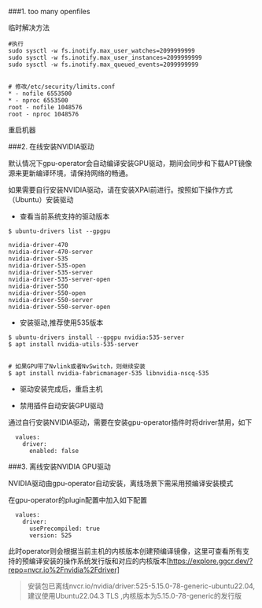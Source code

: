 ###1. too many openfiles

临时解决方法

```
#执行
sudo sysctl -w fs.inotify.max_user_watches=2099999999
sudo sysctl -w fs.inotify.max_user_instances=2099999999
sudo sysctl -w fs.inotify.max_queued_events=2099999999


# 修改/etc/security/limits.conf
* - nofile 6553500
* - nproc 6553500
root - nofile 1048576
root - nproc 1048576
```

重启机器

###2. 在线安装NVIDIA驱动

默认情况下gpu-operator会自动编译安装GPU驱动，期间会同步和下载APT镜像源来更新编译环境，请保持网络的畅通。

如果需要自行安装NVIDIA驱动，请在安装XPAI前进行。按照如下操作方式（Ubuntu）安装驱动

- 查看当前系统支持的驱动版本

```
$ ubuntu-drivers list --gpgpu

nvidia-driver-470
nvidia-driver-470-server
nvidia-driver-535
nvidia-driver-535-open
nvidia-driver-535-server
nvidia-driver-535-server-open
nvidia-driver-550
nvidia-driver-550-open
nvidia-driver-550-server
nvidia-driver-550-server-open
```

- 安装驱动,推荐使用535版本

```
$ ubuntu-drivers install --gpgpu nvidia:535-server
$ apt install nvidia-utils-535-server


# 如果GPU带了Nvlink或者NvSwitch，则继续安装
$ apt install nvidia-fabricmanager-535 libnvidia-nscq-535
```

- 驱动安装完成后，重启主机

- 禁用插件自动安装GPU驱动

通过自行安装NVIDIA驱动，需要在安装gpu-operator插件时将driver禁用，如下

```
  values:
    driver:
      enabled: false
```

###3. 离线安装NVIDIA GPU驱动

NVIDIA驱动由gpu-operator自动安装，离线场景下需采用预编译安装模式

在gpu-operator的plugin配置中加入如下配置

```
  values:
    driver:
      usePrecompiled: true
      version: 525
```

此时operator则会根据当前主机的内核版本创建预编译镜像，这里可查看所有支持的预编译安装的操作系统发行版和对应的内核版本[https://explore.ggcr.dev/?repo=nvcr.io%2Fnvidia%2Fdriver]

> 安装包已离线nvcr.io/nvidia/driver:525-5.15.0-78-generic-ubuntu22.04, 建议使用Ubuntu22.04.3 TLS ,内核版本为5.15.0-78-generic的发行版

